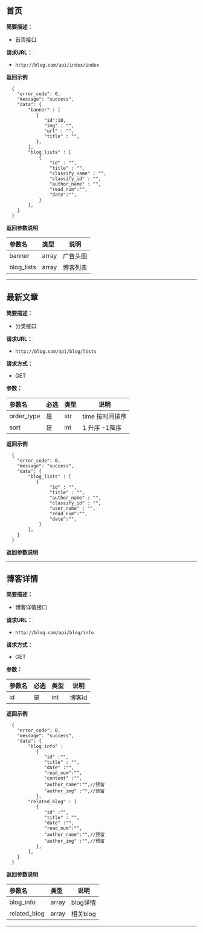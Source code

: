 



## 首页
**简要描述：** 

- 首页接口

**请求URL：** 
- ` http://blog.com/api/index/index `

 **返回示例**

``` 
  {
    "error_code": 0,
    "message": "success",
    "data": {
    	"banner" : [
    	   {
    	      "id":10,
    	      "img" : "",
    	      "url" : "",
			  "title" : "",
    	   },
    	],
    	"blog_lists" : [
    		{
    			"id" : "",
    			"title" : "",
    			"classify_name" : "",
				"classify_id" : "",
    			"author_name" : "",
    			"read_num":"",
				"date":"",
    		}
    	],
    }
  }
```

 **返回参数说明** 

|参数名|类型|说明|
|:-----  |:----- |----- |
|banner  |array    |广告头图  |
|blog_lists  |array    |博客列表|



***



## 最新文章
**简要描述：** 

- 分类接口

**请求URL：** 
- ` http://blog.com/api/blog/lists `
  
**请求方式：**
- GET

**参数：** 

|参数名|必选|类型|说明|
|:----    |:---|:----- |-----   |
|order_type |是  |str |time 按时间排序|
|sort|是  |int|1 升序 -1降序|

 **返回示例**

``` 
  {
    "error_code": 0,
    "message": "success",
    "data": {
    	"blog_lists" : [
    	   {
    			"id" : "",
    			"title" : "",
    			"author_name" : "",
				"classify_id" : "",
    			"user_name" : "",
    			"read_num":"",
				"date":"",
    		}
    	],
   	}
  }
```

 **返回参数说明** 

***





## 博客详情
**简要描述：** 

- 博客详情接口

**请求URL：** 
- ` http://blog.com/api/blog/info `
  
**请求方式：**
- GET

**参数：** 

|参数名|必选|类型|说明|
|:----    |:---|:----- |-----   |
|id |是  |int |博客id|

 **返回示例**

``` 
  {
    "error_code": 0,
    "message": "success",
    "data": {
    	"blog_info" : 
    	   {
    	      "id" :"",
    	      "title" : "",
			  "date" :"",
			  "read_num":"",
			  "content" :"",
			  "author_name":"",//预留
			  "author_img" :"",//预留
    	   },
		"related_blog" : [
    	   {
    	      "id" :"",
    	      "title" : "",
			  "date" :"",
			  "read_num":"",
			  "author_name":"",//预留
			  "author_img" :"",//预留
    	   },
    	],
    }
  }
```

 **返回参数说明** 

|参数名|类型|说明|
|:-----  |:----- |----- |
|blog_info  |array    |blog详情  |
|related_blog  |array    |相关blog |



***


